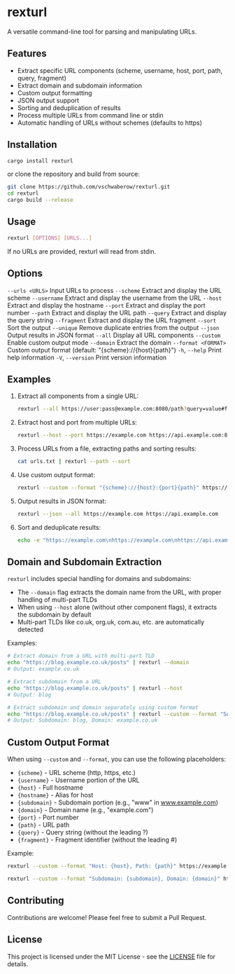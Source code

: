 # rexturl

A versatile command-line tool for parsing and manipulating URLs.

## Features

- Extract specific URL components (scheme, username, host, port, path, query, fragment)
- Extract domain and subdomain information
- Custom output formatting
- JSON output support
- Sorting and deduplication of results
- Process multiple URLs from command line or stdin
- Automatic handling of URLs without schemes (defaults to https)

## Installation

```bash
cargo install rexturl
```
or clone the repository and build from source:

```bash
git clone https://github.com/vschwaberow/rexturl.git
cd rexturl
cargo build --release
```

## Usage

```bash
rexturl [OPTIONS] [URLS...]
```


If no URLs are provided, rexturl will read from stdin.

## Options

`--urls <URLS>` Input URLs to process
`--scheme` Extract and display the URL scheme
`--username` Extract and display the username from the URL
`--host` Extract and display the hostname
`--port` Extract and display the port number
`--path` Extract and display the URL path
`--query` Extract and display the query string
`--fragment` Extract and display the URL fragment
`--sort` Sort the output
`--unique` Remove duplicate entries from the output
`--json` Output results in JSON format
`--all` Display all URL components
`--custom` Enable custom output mode
`--domain` Extract the domain
`--format <FORMAT>` Custom output format (default: "{scheme}://{host}{path}")
`-h`, `--help` Print help information
`-V`, `--version` Print version information


## Examples

1. Extract all components from a single URL:
   ```bash
   rexturl --all https://user:pass@example.com:8080/path?query=value#fragment
   ```

2. Extract host and port from multiple URLs:
   ```bash
   rexturl --host --port https://example.com https://api.example.com:8443
   ```

3. Process URLs from a file, extracting paths and sorting results:
   ```bash
   cat urls.txt | rexturl --path --sort
   ```

4. Use custom output format:
   ```bash
   rexturl --custom --format "{scheme}://{host}:{port}{path}" https://example.com:8080/api
   ```

5. Output results in JSON format:
   ```bash
   rexturl --json --all https://example.com https://api.example.com
   ```

6. Sort and deduplicate results:
   ```bash
   echo -e "https://example.com\nhttps://example.com\nhttps://api.example.com" | rexturl --host --sort --unique
   ```

## Domain and Subdomain Extraction

`rexturl` includes special handling for domains and subdomains:

- The `--domain` flag extracts the domain name from the URL, with proper handling of multi-part TLDs
- When using `--host` alone (without other component flags), it extracts the subdomain by default
- Multi-part TLDs like co.uk, org.uk, com.au, etc. are automatically detected

Examples:

```bash
# Extract domain from a URL with multi-part TLD
echo "https://blog.example.co.uk/posts" | rexturl --domain
# Output: example.co.uk

# Extract subdomain from a URL
echo "https://blog.example.co.uk/posts" | rexturl --host
# Output: blog

# Extract subdomain and domain separately using custom format
echo "https://blog.example.co.uk/posts" | rexturl --custom --format "Subdomain: {subdomain}, Domain: {domain}"
# Output: Subdomain: blog, Domain: example.co.uk
```

## Custom Output Format

When using `--custom` and `--format`, you can use the following placeholders:

- `{scheme}` - URL scheme (http, https, etc.)
- `{username}` - Username portion of the URL 
- `{host}` - Full hostname
- `{hostname}` - Alias for host
- `{subdomain}` - Subdomain portion (e.g., "www" in www.example.com)
- `{domain}` - Domain name (e.g., "example.com")
- `{port}` - Port number
- `{path}` - URL path
- `{query}` - Query string (without the leading ?)
- `{fragment}` - Fragment identifier (without the leading #)

Example:

```bash
rexturl --custom --format "Host: {host}, Path: {path}" https://example.com/api
```

```bash
rexturl --custom --format "Subdomain: {subdomain}, Domain: {domain}" https://blog.example.co.uk/posts
```

## Contributing

Contributions are welcome! Please feel free to submit a Pull Request.

## License

This project is licensed under the MIT License - see the [LICENSE](LICENSE) file for details.

